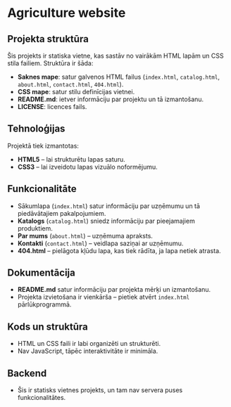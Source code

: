 # Agriculture website

## Projekta struktūra
Šis projekts ir statiska vietne, kas sastāv no vairākām HTML lapām un CSS stila failiem. Struktūra ir šāda:
- **Saknes mape**: satur galvenos HTML failus (`index.html`, `catalog.html`, `about.html`, `contact.html`, `404.html`).
- **CSS mape**: satur stilu definīcijas vietnei.
- **README.md**: ietver informāciju par projektu un tā izmantošanu.
- **LICENSE**: licences fails.

## Tehnoloģijas
Projektā tiek izmantotas:
- **HTML5** – lai strukturētu lapas saturu.
- **CSS3** – lai izveidotu lapas vizuālo noformējumu.

## Funkcionalitāte
- Sākumlapa (`index.html`) satur informāciju par uzņēmumu un tā piedāvātajiem pakalpojumiem.
- **Katalogs** (`catalog.html`) sniedz informāciju par pieejamajiem produktiem.
- **Par mums** (`about.html`) – uzņēmuma apraksts.
- **Kontakti** (`contact.html`) – veidlapa saziņai ar uzņēmumu.
- **404.html** – pielāgota kļūdu lapa, kas tiek rādīta, ja lapa netiek atrasta.

## Dokumentācija
- **README.md** satur informāciju par projekta mērķi un izmantošanu.
- Projekta izvietošana ir vienkārša – pietiek atvērt `index.html` pārlūkprogrammā.

## Kods un struktūra
- HTML un CSS faili ir labi organizēti un strukturēti.
- Nav JavaScript, tāpēc interaktivitāte ir minimāla.

## Backend
- Šis ir statisks vietnes projekts, un tam nav servera puses funkcionalitātes.



